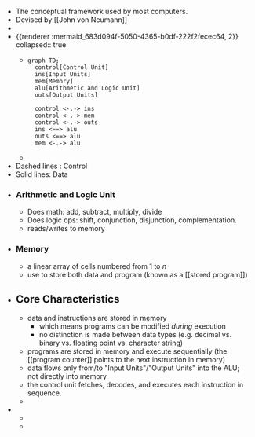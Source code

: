 - The conceptual framework used by most computers.
- Devised by [[John von Neumann]]
-
- {{renderer :mermaid_683d094f-5050-4365-b0df-222f2fecec64, 2}}
  collapsed:: true
	- ```mermaid
	  graph TD;
	    control[Control Unit]
	    ins[Input Units]
	    mem[Memory]
	    alu[Arithmetic and Logic Unit]
	    outs[Output Units]
	    
	    control <-.-> ins
	    control <-.-> mem
	    control <-.-> outs
	    ins <==> alu
	    outs <==> alu
	    mem <-.-> alu
	  
	  ```
	-
- Dashed lines : Control
- Solid lines: Data
- ### Arithmetic and Logic Unit
	- Does math: add, subtract, multiply, divide
	- Does logic ops: shift, conjunction, disjunction, complementation.
	- reads/writes to memory
- ### Memory
	- a linear array of cells numbered from 1 to _n_
	- use to store both data and program (known as a [[stored program]])
- ## Core Characteristics
	- data and instructions are stored in memory
		- which means programs can be modified _during_ execution
		- no distinction is made between data types (e.g. decimal vs. binary vs. floating point vs. character string)
	- programs are stored in memory and execute sequentially (the [[program counter]] points to the next instruction in memory)
	- data flows only from/to "Input Units"/"Output Units" into the ALU; not directly into memory
	- the control unit fetches, decodes, and executes each instruction in sequence.
	-
-
	-
	-